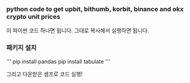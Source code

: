 
### python code to get upbit, bithumb, korbit, binance and okx crypto unit prices 

이 파이썬 코드 하나면 됩니다.
그대로 복사해서 실행하면 됩니다.

### 패키지 설치
'''
pip install pandas
pip install tabulate
'''

그리고 다운받은 샘프로 코드 실행!

